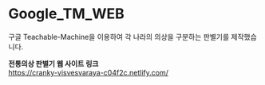 # Google_TM_WEB

구글 Teachable-Machine을 이용하여 각 나라의 의상을 구분하는 판별기를 제작했습니다.

**전통의상 판별기 웹 사이트 링크**\
https://cranky-visvesvaraya-c04f2c.netlify.com/
